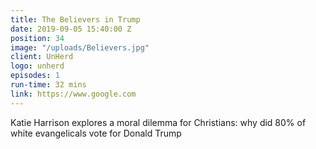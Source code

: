 ```yaml
---
title: The Believers in Trump
date: 2019-09-05 15:40:00 Z
position: 34
image: "/uploads/Believers.jpg"
client: UnHerd
logo: unherd
episodes: 1
run-time: 32 mins
link: https://www.google.com
---
```


Katie Harrison explores a moral dilemma for Christians: why did 80% of white evangelicals vote for Donald Trump